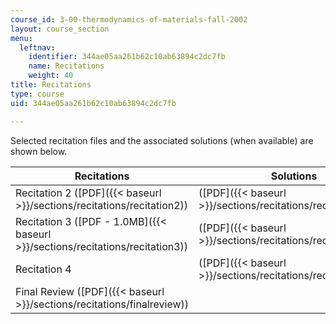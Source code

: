 ```yaml
---
course_id: 3-00-thermodynamics-of-materials-fall-2002
layout: course_section
menu:
  leftnav:
    identifier: 344ae05aa261b62c10ab63894c2dc7fb
    name: Recitations
    weight: 40
title: Recitations
type: course
uid: 344ae05aa261b62c10ab63894c2dc7fb

---
```


Selected recitation files and the associated solutions (when available) are shown below.

| Recitations | Solutions |
| --- | --- |
| Recitation 2 ([PDF]({{< baseurl >}}/sections/recitations/recitation2)) | ([PDF]({{< baseurl >}}/sections/recitations/rec2solutions)) |
| Recitation 3 ([PDF - 1.0MB]({{< baseurl >}}/sections/recitations/recitation3)) | ([PDF]({{< baseurl >}}/sections/recitations/rec3_solutions)) |
| Recitation 4 | ([PDF]({{< baseurl >}}/sections/recitations/rec4_solutions)) |
| Final Review ([PDF]({{< baseurl >}}/sections/recitations/finalreview)) |